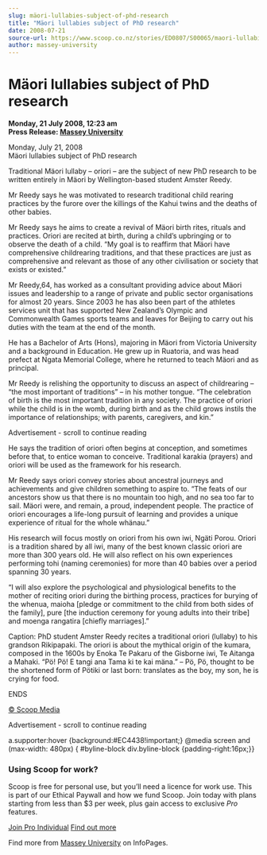 ```yaml
---
slug: mäori-lullabies-subject-of-phd-research
title: "Mäori lullabies subject of PhD research"
date: 2008-07-21
source-url: https://www.scoop.co.nz/stories/ED0807/S00065/maori-lullabies-subject-of-phd-research.htm
author: massey-university
---
```

Mäori lullabies subject of PhD research
=======================================

**Monday, 21 July 2008, 12:23 am**  
**Press Release: [Massey University](https://info.scoop.co.nz/Massey_University)**

Monday, July 21, 2008  
Mäori lullabies subject of PhD research

Traditional Mäori lullaby – oriori – are the subject of new PhD research to be written entirely in Mäori by Wellington-based student Amster Reedy.

Mr Reedy says he was motivated to research traditional child rearing practices by the furore over the killings of the Kahui twins and the deaths of other babies.

Mr Reedy says he aims to create a revival of Mäori birth rites, rituals and practices. Oriori are recited at birth, during a child’s upbringing or to observe the death of a child. “My goal is to reaffirm that Mäori have comprehensive childrearing traditions, and that these practices are just as comprehensive and relevant as those of any other civilisation or society that exists or existed.”

Mr Reedy,64, has worked as a consultant providing advice about Mäori issues and leadership to a range of private and public sector organisations for almost 20 years. Since 2003 he has also been part of the athletes services unit that has supported New Zealand’s Olympic and Commonwealth Games sports teams and leaves for Beijing to carry out his duties with the team at the end of the month.

He has a Bachelor of Arts (Hons), majoring in Mäori from Victoria University and a background in Education. He grew up in Ruatoria, and was head prefect at Ngata Memorial College, where he returned to teach Mäori and as principal.

Mr Reedy is relishing the opportunity to discuss an aspect of childrearing – “the most important of traditions” – in his mother tongue. “The celebration of birth is the most important tradition in any society. The practice of oriori while the child is in the womb, during birth and as the child grows instils the importance of relationships; with parents, caregivers, and kin.”

Advertisement - scroll to continue reading





He says the tradition of oriori often begins at conception, and sometimes before that, to entice woman to conceive. Traditional karakia (prayers) and oriori will be used as the framework for his research.

Mr Reedy says oriori convey stories about ancestral journeys and achievements and give children something to aspire to. “The feats of our ancestors show us that there is no mountain too high, and no sea too far to sail. Mäori were, and remain, a proud, independent people. The practice of oriori encourages a life-long pursuit of learning and provides a unique experience of ritual for the whole whänau.”

His research will focus mostly on oriori from his own iwi, Ngäti Porou. Oriori is a tradition shared by all iwi, many of the best known classic oriori are more than 300 years old. He will also reflect on his own experiences performing tohi (naming ceremonies) for more than 40 babies over a period spanning 30 years.

“I will also explore the psychological and physiological benefits to the mother of reciting oriori during the birthing process, practices for burying of the whenua, maioha \[pledge or commitment to the child from both sides of the family\], pure \[the induction ceremony for young adults into their tribe\] and moenga rangatira \[chiefly marriages\].”

Caption: PhD student Amster Reedy recites a traditional oriori (lullaby) to his grandson Rikipapaki. The oriori is about the mythical origin of the kumara, composed in the 1600s by Enoka Te Pakaru of the Gisborne iwi, Te Aitanga a Mahaki. “Pö! Pö! E tangi ana Tama ki te kai mäna.” – Pö, Pö, thought to be the shortened form of Pötiki or last born: translates as the boy, my son, he is crying for food.

  
ENDS

[© Scoop Media](http://www.scoop.co.nz/about/terms.html)  

Advertisement - scroll to continue reading



a.supporter:hover {background:#EC4438!important;} @media screen and (max-width: 480px) { #byline-block div.byline-block {padding-right:16px;}}

### Using Scoop for work?

Scoop is free for personal use, but you’ll need a licence for work use. This is part of our Ethical Paywall and how we fund Scoop. Join today with plans starting from less than $3 per week, plus gain access to exclusive _Pro_ features.  
  
[Join Pro Individual](https://pro.scoop.co.nz/Individual/?from=ProIn24) [Find out more](https://pro.scoop.co.nz/using-scoop-for-work/?from=ProIn24)

Find more from [Massey University](https://info.scoop.co.nz/Massey_University) on InfoPages.
